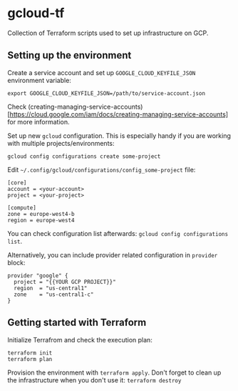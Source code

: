 # gcloud-tf

Collection of Terraform scripts used to set up infrastructure on GCP. 

## Setting up the environment

Create a service account and set up `GOOGLE_CLOUD_KEYFILE_JSON` environment variable:

```
export GOOGLE_CLOUD_KEYFILE_JSON=/path/to/service-account.json
```

Check (creating-managing-service-accounts)[https://cloud.google.com/iam/docs/creating-managing-service-accounts] for more information.

Set up new `gcloud` configuration. This is especially handy if you are working with multiple projects/environments:

```
gcloud config configurations create some-project
```

Edit `~/.config/gcloud/configurations/config_some-project` file:

```
[core]
account = <your-account>
project = <your-project>

[compute]
zone = europe-west4-b
region = europe-west4
```

You can check configuration list afterwards: `gcloud config configurations list`.

Alternatively, you can include provider related configuration in `provider` block:

```
provider "google" {
  project = "{{YOUR GCP PROJECT}}"
  region  = "us-central1"
  zone    = "us-central1-c"
}
```

## Getting started with Terraform 

Initialize Terrafrom and check the execution plan:

```
terraform init
terraform plan
```

Provision the environment with `terraform apply`. Don't forget to clean up the infrastructure when you don't use it: `terraform destroy`

